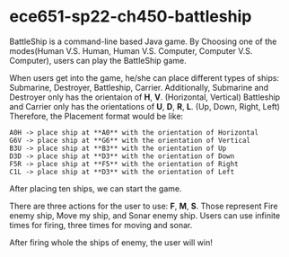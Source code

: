 # ece651-sp22-ch450-battleship

BattleShip is a command-line based Java game.
By Choosing one of the modes(Human V.S. Human, Human V.S. Computer, Computer V.S. Computer), users can play the BattleShip game.

When users get into the game, he/she can place different types of ships: Submarine, Destroyer, Battleship, Carrier.
Additionally, Submarine and Destroyer only has the orientaion of **H**, **V**. (Horizontal, Vertical)
Battleship and Carrier only has the orientations of **U**, **D**, **R**, **L**. (Up, Down, Right, Left)
Therefore, the Placement format would be like: 
```
A0H -> place ship at **A0** with the orientation of Horizontal
G6V -> place ship at **G6** with the orientation of Vertical
B3U -> place ship at **B3** with the orientation of Up
D3D -> place ship at **D3** with the orientation of Down
F5R -> place ship at **F5** with the orientation of Right
C1L -> place ship at **D3** with the orientation of Left
```



After placing ten ships, we can start the game.

There are three actions for the user to use: **F**, **M**, **S**. Those represent Fire enemy ship, Move my ship, and Sonar enemy ship.
Users can use infinite times for firing, three times for moving and sonar.

After firing whole the ships of enemy, the user will win!  

